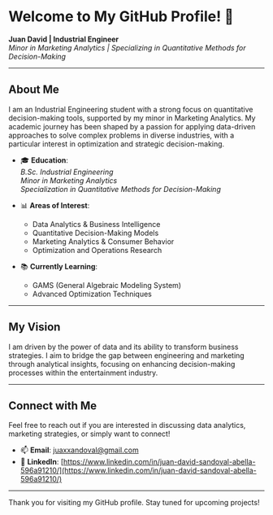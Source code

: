 # Welcome to My GitHub Profile! 👋

**Juan David | Industrial Engineer**  
*Minor in Marketing Analytics | Specializing in Quantitative Methods for Decision-Making*

---

## About Me

I am an Industrial Engineering student with a strong focus on quantitative decision-making tools, supported by my minor in Marketing Analytics. My academic journey has been shaped by a passion for applying data-driven approaches to solve complex problems in diverse industries, with a particular interest in optimization and strategic decision-making.

- 🎓 **Education**:  
  *B.Sc. Industrial Engineering*  
  *Minor in Marketing Analytics*  
  *Specialization in Quantitative Methods for Decision-Making*

- 📊 **Areas of Interest**:  
  - Data Analytics & Business Intelligence  
  - Quantitative Decision-Making Models  
  - Marketing Analytics & Consumer Behavior  
  - Optimization and Operations Research

- 📚 **Currently Learning**:  
  - GAMS (General Algebraic Modeling System)  
  - Advanced Optimization Techniques  

---

## My Vision

I am driven by the power of data and its ability to transform business strategies. I aim to bridge the gap between engineering and marketing through analytical insights, focusing on enhancing decision-making processes within the entertainment industry. 

---

## Connect with Me

Feel free to reach out if you are interested in discussing data analytics, marketing strategies, or simply want to connect!

- 📫 **Email**: [juaxxandoval@gmail.com](mailto:juaxxandoval@gmail.com)  
- 💼 **LinkedIn**: [https://www.linkedin.com/in/juan-david-sandoval-abella-596a91210/](https://www.linkedin.com/in/juan-david-sandoval-abella-596a91210/)

---

Thank you for visiting my GitHub profile. Stay tuned for upcoming projects!
